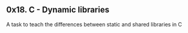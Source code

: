 ## 0x18. C - Dynamic libraries

A task to teach the differences between static and shared libraries in C
